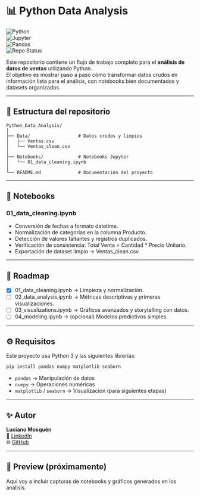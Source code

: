 # 📊 Python Data Analysis

![Python](https://img.shields.io/badge/Python-3.9%2B-blue?logo=python)  
![Jupyter](https://img.shields.io/badge/Jupyter-Notebook-orange?logo=jupyter)  
![Pandas](https://img.shields.io/badge/Library-Pandas-green?logo=pandas)  
![Repo Status](https://img.shields.io/badge/Status-En%20Progreso-yellow)  

Este repositorio contiene un flujo de trabajo completo para el **análisis de datos de ventas** utilizando Python.  
El objetivo es mostrar paso a paso cómo transformar datos crudos en información lista para el análisis, con notebooks bien documentados y datasets organizados.  

---

## 📂 Estructura del repositorio

```text
Python_Data_Analysis/
│
├── Data/                  # Datos crudos y limpios
│   ├── Ventas.csv
│   └── Ventas_clean.csv
│
├── Notebooks/             # Notebooks Jupyter
│   └── 01_data_cleaning.ipynb
│
└── README.md              # Documentación del proyecto
```
---

## 📓 Notebooks

### 01_data_cleaning.ipynb
- Conversión de fechas a formato datetime.  
- Normalización de categorías en la columna Producto.  
- Detección de valores faltantes y registros duplicados.  
- Verificación de consistencia: Total Venta = Cantidad * Precio Unitario.  
- Exportación de dataset limpio → Ventas_clean.csv.  

---

## 🚀 Roadmap

- [x] 01_data_cleaning.ipynb → Limpieza y normalización.  
- [ ] 02_data_analysis.ipynb → Métricas descriptivas y primeras visualizaciones.  
- [ ] 03_visualizations.ipynb → Gráficos avanzados y storytelling con datos.  
- [ ] 04_modeling.ipynb → (opcional) Modelos predictivos simples.  

---

## ⚙️ Requisitos

Este proyecto usa Python 3 y las siguientes librerías:  

```bash
pip install pandas numpy matplotlib seaborn
```
- `pandas` → Manipulación de datos  
- `numpy` → Operaciones numéricas  
- `matplotlib` / `seaborn` → Visualización (para siguientes etapas)  

---

## ✨ Autor

**Luciano Mosquén**  
🔗 [LinkedIn](https://www.linkedin.com/in/lucianomosquen)  
🌐 [GitHub](https://github.com/lucianomosquen)  

---

## 📸 Preview (próximamente)

Aquí voy a incluir capturas de notebooks y gráficos generados en los análisis.  
